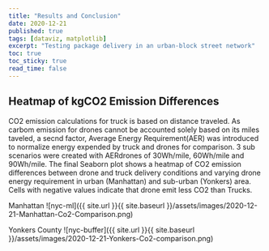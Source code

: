 ```yaml
---
title: "Results and Conclusion"
date: 2020-12-21
published: true
tags: [dataviz, matplotlib]
excerpt: "Testing package delivery in an urban-block street network" 
toc: true
toc_sticky: true
read_time: false
---
```


## Heatmap of kgCO2 Emission Differences 
CO2 emission calculations for truck is based on distance traveled. As carbom emission for drones cannot be accounted solely based on its miles taveled, a secnd factor, Average Energy Requirement(AER) was introduced to normalize energy expended by truck and drones for comparison. 3 sub scenarios were created with AERdrones of 30Wh/mile, 60Wh/mile and 90Wh/mile. The final Seaborn plot shows a heatmap of CO2 emission differences between drone and truck delivery conditions and varying drone energy requirement in urban (Manhattan) and sub-urban (Yonkers) area. Cells with negative values indicate that drone emit less CO2 than Trucks.  

Manhattan
![nyc-ml]({{ site.url }}{{ site.baseurl }}/assets/images/2020-12-21-Manhattan-Co2-Comparison.png)

Yonkers County
![nyc-buffer]({{ site.url }}{{ site.baseurl }}/assets/images/2020-12-21-Yonkers-Co2-comparison.png)
